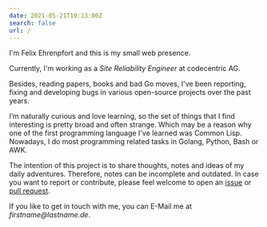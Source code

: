 ```yaml
---
date: 2021-05-21T10:13:00Z
search: false
url: /
---
```


I'm Felix Ehrenpfort and this is my small web presence.

Currently, I'm working as a _Site Reliability Engineer_ at codecentric AG.

Besides, reading papers, books and bad Go moves, I've been reporting, fixing and developing bugs in various open-source
projects over the past years.

I’m naturally curious and love learning, so the set of things that I find interesting is pretty broad and often strange.
Which may be a reason why one of the first programming language I've learned was Common Lisp. Nowadays, I do most
programming related tasks in Golang, Python, Bash or AWK.

The intention of this project is to share thoughts, notes and ideas of my daily adventures. Therefore, notes can be
incomplete and outdated. In case you want to report or contribute, please feel welcome to open an [issue][1] or
[pull request][2].

If you like to get in touch with me, you can E-Mail me at _firstname@lastname.de_.

[1]: https://github.com/xinau/notebook/issues/new
[2]: https://github.com/xinau/notebook/compare
